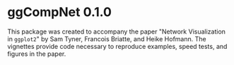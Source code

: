 # ggCompNet 0.1.0

This package was created to accompany the paper "Network Visualization in `ggplot2`" by Sam Tyner, Francois Briatte, and Heike Hofmann. The vignettes provide code necessary to reproduce examples, speed tests, and figures in the paper. 
